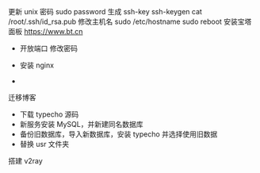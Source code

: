 更新 unix 密码 sudo password
生成 ssh-key ssh-keygen
cat /root/.ssh/id_rsa.pub
修改主机名 sudo /etc/hostname sudo reboot
安装宝塔面板 https://www.bt.cn

- 开放端口 修改密码
- 安装 nginx

-

迁移博客

- 下载 typecho 源码
- 新服务安装 MySQL，并新建同名数据库
- 备份旧数据库，导入新数据库，安装 typecho 并选择使用旧数据
- 替换 usr 文件夹

搭建 v2ray

